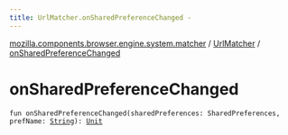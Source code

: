 ```yaml
---
title: UrlMatcher.onSharedPreferenceChanged - 
---
```


[mozilla.components.browser.engine.system.matcher](../index.html) / [UrlMatcher](index.html) / [onSharedPreferenceChanged](./on-shared-preference-changed.html)

# onSharedPreferenceChanged

`fun onSharedPreferenceChanged(sharedPreferences: SharedPreferences, prefName: `[`String`](https://kotlinlang.org/api/latest/jvm/stdlib/kotlin/-string/index.html)`): `[`Unit`](https://kotlinlang.org/api/latest/jvm/stdlib/kotlin/-unit/index.html)